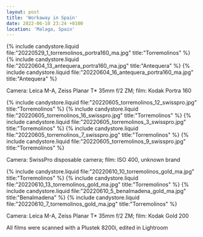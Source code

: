 ```yaml
---
layout: post
title: 'Workaway in Spain'
date: 2022-06-10 23:24 +0100
location: 'Malaga, Spain'
---
```


{% include candystore.liquid file:"20220529_1_torremolinos_portra160_ma.jpg" title:"Torremolinos" %}
{% include candystore.liquid file:"20220604_13_antequera_portra160_ma.jpg" title:"Antequera" %}
{% include candystore.liquid file:"20220604_16_antequera_portra160_ma.jpg" title:"Antequera" %}

Camera: Leica M-A, Zeiss Planar T\* 35mm f/2 ZM; film: Kodak Portra 160

{% include candystore.liquid file:"20220605_torremolinos_12_swisspro.jpg" title:"Torremolinos" %}
{% include candystore.liquid file:"20220605_torremolinos_16_swisspro.jpg" title:"Torremolinos" %}
{% include candystore.liquid file:"20220605_torremolinos_3_swisspro.jpg" title:"Torremolinos" %}
{% include candystore.liquid file:"20220605_torremolinos_7_swisspro.jpg" title:"Torremolinos" %}
{% include candystore.liquid file:"20220605_torremolinos_9_swisspro.jpg" title:"Torremolinos" %}

Camera: SwissPro disposable camera; film: ISO 400, unknown brand

{% include candystore.liquid file:"20220610_10_torremolinos_gold_ma.jpg" title:"Torremolinos" %}
{% include candystore.liquid file:"20220610_13_torremolinos_gold_ma.jpg" title:"Torremolinos" %}
{% include candystore.liquid file:"20220610_5_benalmadena_gold_ma.jpg" title:"Benalmadena" %}
{% include candystore.liquid file:"20220610_7_torremolinos_gold_ma.jpg" title:"Torremolinos" %}

Camera: Leica M-A, Zeiss Planar T\* 35mm f/2 ZM; film: Kodak Gold 200

All films were scanned with a Plustek 8200i, edited in Lightroom